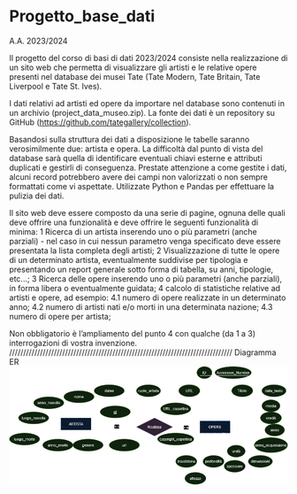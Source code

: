 # Progetto_base_dati
A.A. 2023/2024

Il progetto del corso di basi di dati 2023/2024 consiste nella realizzazione di un sito web che permetta di visualizzare gli artisti e le relative opere presenti nel database dei musei Tate (Tate Modern, Tate Britain, Tate Liverpool e Tate St. Ives).

I dati relativi ad artisti ed opere da importare nel database sono contenuti in un archivio (project_data_museo.zip). La fonte dei dati è un repository su GitHub (https://github.com/tategallery/collection).

Basandosi sulla struttura dei dati a disposizione le tabelle saranno verosimilmente due: artista e opera. La difficoltà dal punto di vista del database sarà quella di identificare eventuali chiavi esterne e attributi duplicati e gestirli di conseguenza. Prestate attenzione a come gestite i dati, alcuni record potrebbero avere dei campi non valorizzati o non sempre formattati come vi aspettate. Utilizzate Python e Pandas per effettuare la pulizia dei dati.

Il sito web deve essere composto da una serie di pagine, ognuna delle quali deve offrire una funzionalità e deve offrire le seguenti funzionalità di minima:
1 Ricerca di un artista inserendo uno o più parametri (anche parziali) - nel caso in cui
nessun parametro venga specificato deve essere presentata la lista completa degli
artisti;
2 Visualizzazione di tutte le opere di un determinato artista, eventualmente suddivise per tipologia e presentando un report generale sotto forma di tabella, su anni, tipologie, etc...;
3 Ricerca delle opere inserendo uno o più parametri (anche parziali), in forma libera o eventualmente guidata;
4 calcolo di statistiche relative ad artisti e opere, ad esempio:
4.1 numero di opere realizzate in un determinato anno;
4.2 numero di artisti nati e/o morti in una determinata nazione;
4.3 numero di opere per artista;

Non obbligatorio è l’ampliamento del punto 4 con qualche (da 1 a 3) interrogazioni di vostra invenzione. 
////////////////////////////////////////////////////////////////////////////////
Diagramma ER 
![Descrizione dell'immagine](progetto_diagrammaER.drawio.png)

